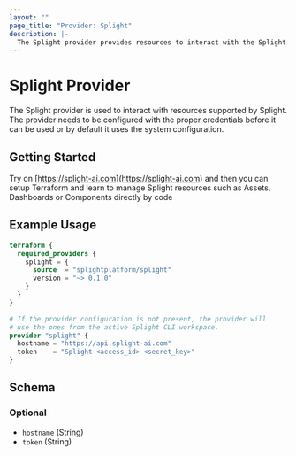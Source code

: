 ```yaml
---
layout: ""
page_title: "Provider: Splight"
description: |-
  The Splight provider provides resources to interact with the Splight API.
---
```


# Splight Provider

The Splight provider is used to interact with resources supported by
Splight. The provider needs to be configured with the proper credentials
before it can be used or by default it uses the system configuration.

## Getting Started

Try on [https://splight-ai.com](https://splight-ai.com) and then
you can setup Terraform and learn to manage Splight resources such
as Assets, Dashboards or Components directly by code

## Example Usage

```terraform
terraform {
  required_providers {
    splight = {
      source  = "splightplatform/splight"
      version = "~> 0.1.0"
    }
  }
}

# If the provider configuration is not present, the provider will
# use the ones from the active Splight CLI workspace.
provider "splight" {
  hostname = "https://api.splight-ai.com"
  token    = "Splight <access_id> <secret_key>"
}
```

<!-- schema generated by tfplugindocs -->
## Schema

### Optional

- `hostname` (String)
- `token` (String)